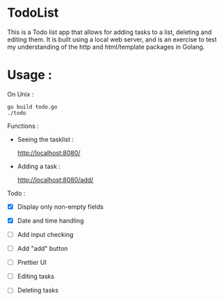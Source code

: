 # TodoList

This is a Todo list app that allows for adding tasks to a list, deleting and
editing them. 
It is built using a local web server, and is an exercise to test my understanding
of the http and html/template packages in Golang. 

# Usage :
On Unix :  
```
go build todo.go
./todo 
```
Functions : 
- Seeing the tasklist : 

    [http://localhost:8080/](http://localhost:8080/)
     
- Adding a task : 

    [http://localhost:8080/add/](http://localhost:8080/)

    

Todo :
- [x] Display only non-empty fields
- [x] Date and time handling
- [ ] Add input checking
- [ ] Add "add" button
- [ ] Prettier UI
- [ ] Editing tasks
- [ ] Deleting tasks



